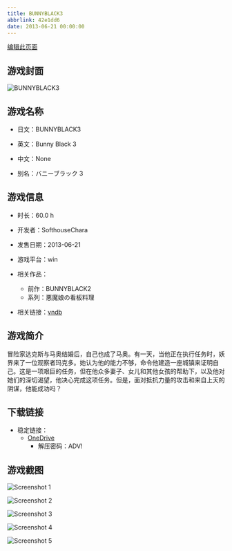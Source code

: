 ```yaml
---
title: BUNNYBLACK3
abbrlink: 42e1dd6
date: 2013-06-21 00:00:00
---
```

[编辑此页面](https://github.com/ACG-3/ADV3-source/blob/main/source/_posts/games/BUNNYBLACK3.md)

## 游戏封面

![BUNNYBLACK3](https://pan.timero.xyz/d/onedrive/img_lib_001/BUNNYBLACK3_cover.avif)


## 游戏名称

- 日文：BUNNYBLACK3
- 英文：Bunny Black 3
- 中文：None

- 别名：バニーブラック 3


## 游戏信息

- 时长：60.0 h
- 开发者：SofthouseChara
- 发售日期：2013-06-21
- 游戏平台：win
- 相关作品：
   - 前作：BUNNYBLACK2
   - 系列：悪魔娘の看板料理

- 相关链接：[vndb](https://vndb.org/v12186)


## 游戏简介

冒险家达克斯与马奥结婚后，自己也成了马奥。有一天，当他正在执行任务时，妖界来了一位观察者玛克多。她认为他的能力不够，命令他建造一座城镇来证明自己。这是一项艰巨的任务，但在他众多妻子、女儿和其他女孩的帮助下，以及他对她们的深切渴望，他决心完成这项任务。但是，面对抵抗力量的攻击和来自上天的阴谋，他能成功吗？




## 下载链接

- 稳定链接：
    - [OneDrive](https://pan.timero.xyz/onedrive/adv_lib_001/BUNNYBLACK3)
        - 解压密码：ADV!



## 游戏截图


![Screenshot 1](https://pan.timero.xyz/d/onedrive/img_lib_001/BUNNYBLACK3_Screenshot_1.avif)

![Screenshot 2](https://pan.timero.xyz/d/onedrive/img_lib_001/BUNNYBLACK3_Screenshot_2.avif)

![Screenshot 3](https://pan.timero.xyz/d/onedrive/img_lib_001/BUNNYBLACK3_Screenshot_3.avif)

![Screenshot 4](https://pan.timero.xyz/d/onedrive/img_lib_001/BUNNYBLACK3_Screenshot_4.avif)

![Screenshot 5](https://pan.timero.xyz/d/onedrive/img_lib_001/BUNNYBLACK3_Screenshot_5.avif)


